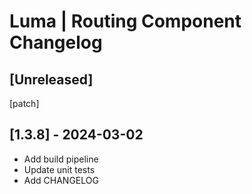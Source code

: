 # Luma | Routing Component Changelog

## [Unreleased]
[patch]


## [1.3.8] - 2024-03-02
- Add build pipeline
- Update unit tests
- Add CHANGELOG